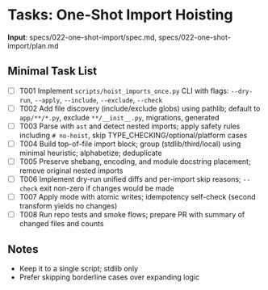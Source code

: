 # Tasks: One-Shot Import Hoisting

**Input**: specs/022-one-shot-import/spec.md, specs/022-one-shot-import/plan.md

## Minimal Task List
- [ ] T001 Implement `scripts/hoist_imports_once.py` CLI with flags: `--dry-run`, `--apply`, `--include`, `--exclude`, `--check`
- [ ] T002 Add file discovery (include/exclude globs) using pathlib; default to `app/**/*.py`, exclude `**/__init__.py`, migrations, generated
- [ ] T003 Parse with `ast` and detect nested imports; apply safety rules including `# no-hoist`, skip TYPE_CHECKING/optional/platform cases
- [ ] T004 Build top-of-file import block; group (stdlib/third/local) using minimal heuristic; alphabetize; deduplicate
- [ ] T005 Preserve shebang, encoding, and module docstring placement; remove original nested imports
- [ ] T006 Implement dry-run unified diffs and per-import skip reasons; `--check` exit non-zero if changes would be made
- [ ] T007 Apply mode with atomic writes; idempotency self-check (second transform yields no changes)
- [ ] T008 Run repo tests and smoke flows; prepare PR with summary of changed files and counts

## Notes
- Keep it to a single script; stdlib only
- Prefer skipping borderline cases over expanding logic

